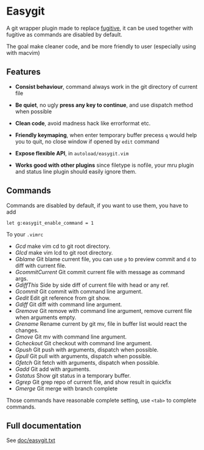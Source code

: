 # Easygit

A git wrapper plugin made to replace [fugitive](https://github.com/tpope/vim-fugitive),
it can be used together with fugitive as commands are disabled by default.

The goal make cleaner code, and be more friendly to user (especially using with
macvim)

## Features

* **Consist behaviour**, command always work in the git directory of current file

* **Be quiet**, no ugly **press any key to continue**, and use dispatch method when
  possible

* **Clean code**, avoid madness hack like errorformat etc.

* **Friendly keymaping**, when enter temporary buffer precess `q` would help you to
  quit, no close window if opened by `edit` command

* **Expose flexible API**, in `autoload/easygit.vim`

* **Works good with other plugins** since filetype is nofile, your mru plugin and
  status line plugin should easily ignore them.

## Commands

Commands are disabled by default, if you want to use them, you have to add

    let g:easygit_enable_command = 1

To your `.vimrc`

* *Gcd*             make vim cd to git root directory.
* *Glcd*            make vim lcd to git root directory.
* *Gblame*          Git blame current file, you can use `p` to preview commit and `d`
to diff with current file.
* *GcommitCurrent*  Git commit current file with message as command args.
* *GdiffThis*       Side by side diff of current file with head or any ref.
* *Gcommit*         Git commit with command line argument.
* *Gedit*           Edit git reference from git show.
* *Gdiff*           Git diff with command line argument.
* *Gremove*         Git remove with command line argument, remove current file
when arguments empty.
* *Grename*         Rename current by git mv, file in buffer list would react the changes.
* *Gmove*           Git mv with command line argument.
* *Gcheckout*       Git checkout with command line argument.
* *Gpush*           Git push with arguments, dispatch when possible.
* *Gpull*           Git pull with arguments, dispatch when possible.
* *Gfetch*          Git fetch with arguments, dispatch when possible.
* *Gadd*            Git add with arguments.
* *Gstatus*         Show git status in a temporary buffer.
* *Ggrep*           Git grep repo of current file, and show result in quickfix
* *Gmerge*          Git merge with branch complete

Those commands have reasonable complete setting, use `<tab>` to complete
commands.

## Full documentation

See [doc/easygit.txt](https://github.com/chemzqm/vim-easygit/blob/master/doc/easygit.txt)
